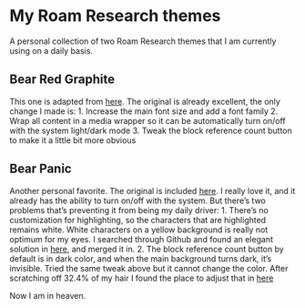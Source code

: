 # My Roam Research themes
A personal collection of two Roam Research themes that I am currently using on a daily basis.  

## Bear Red Graphite
This one is adapted from [here](https://github.com/ahonn/roam-research-themes). The original is already excellent, the only change I made is:
	1. Increase the main font size and add a font family
	2. Wrap all content in a media wrapper so it can be automatically turn on/off with the system light/dark mode
	3. Tweak the block reference count button to make it a little bit more obvious

## Bear Panic
Another personal favorite. The original is included [here](https://github.com/adityadaniel/roam-dark-theme). I really love it, and it already has the ability to turn on/off with the system. But there’s two problems that’s preventing it from being my daily driver:
	1. There’s no customization for highlighting, so the characters that are highlighted remains white. White characters on a yellow background is really not optimum for my eyes. I searched through Github and found an elegant solution in [here](https://github.com/sjsanc/roam_darktheme), and merged it in.
	2. The block reference count button by default is in dark color, and when the main background turns dark, it’s invisible. Tried the same tweak above but it cannot change the color. After scratching off 32.4% of my hair I found the place to adjust that in [here](https://github.com/devonzuegel/digital-nesting/blob/master/roam.css)

Now I am in heaven. 